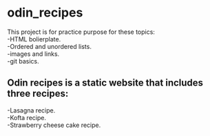 # odin_recipes
This project is for practice purpose for these topics:<br>
-HTML bolierplate.<br>
-Ordered and unordered lists.<br>
-images and links.<br>
-git basics.<br>

## Odin recipes is a static website that includes three recipes:
-Lasagna recipe.<br>
-Kofta recipe.<br>
-Strawberry cheese cake recipe.<br>
